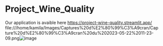 # Project_Wine_Quality
Our application is avaible here https://project-wine-quality.streamlit.app/
file:///home/kamila/Images/Captures%20d%E2%80%99%C3%A9cran/Capture%20d%E2%80%99%C3%A9cran%20du%202023-05-22%2011-23-09.png![image](https://github.com/KamilaCatoire/Project_Wine_Quality/assets/117351364/5a7ce004-d85d-4ad7-8725-cab9a45dd64d)
